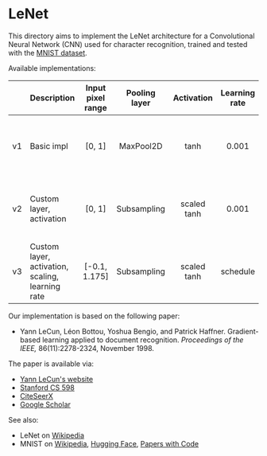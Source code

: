 # LeNet

This directory aims to implement the LeNet architecture for a Convolutional
Neural Network (CNN) used for character recognition, trained and tested with the
[MNIST dataset][mnist-tf].

Available implementations:

|     | Description    | Input<br/>pixel<br/>range | Pooling<br/>layer | Activation | Learning<br/>rate | Library | Notebook |
|:---:| -------------- |:-------------------------:|:-----------------:|:----------:|:-----------------:|:-------:|:--------:|
| v1 | Basic impl | [0, 1] | MaxPool2D | tanh | 0.001 | Keras | [![View on GitHub][github-badge]][github-keras-v1] [![Open In Colab][colab-badge]][colab-keras-v1] [![Open in Binder][binder-badge]][binder-keras-v1] |
| v2 | Custom layer,<br/>activation | [0, 1] | Subsampling | scaled<br/>tanh | 0.001 | Keras | [![View on GitHub][github-badge]][github-keras-v2] [![Open In Colab][colab-badge]][colab-keras-v2] [![Open in Binder][binder-badge]][binder-keras-v2] |
| v3 | Custom layer,<br/>activation,<br/>scaling,<br/>learning rate | [-0.1, 1.175] | Subsampling | scaled<br/>tanh | schedule | Keras | [![View on GitHub][github-badge]][github-keras-v3] [![Open In Colab][colab-badge]][colab-keras-v3] [![Open in Binder][binder-badge]][binder-keras-v3] |

Our implementation is based on the following paper:

* Yann LeCun, Léon Bottou, Yoshua Bengio, and Patrick Haffner. Gradient-based
  learning applied to document recognition. _Proceedings of the IEEE,_
  86(11):2278-2324, November 1998.

The paper is available via:

* [Yann LeCun's website](http://yann.lecun.com/exdb/publis/pdf/lecun-98.pdf)
* [Stanford CS 598](http://vision.stanford.edu/cs598_spring07/papers/Lecun98.pdf)
* [CiteSeerX](http://citeseerx.ist.psu.edu/viewdoc/summary?doi=10.1.1.138.1115)
* [Google Scholar][lenet-google-scholar]

See also:

* LeNet on [Wikipedia][lenet-wikipedia]
* MNIST on [Wikipedia][mnist-wikipedia], [Hugging Face][mnist-hf], [Papers with Code][mnist-pwc]

[github-badge]: https://img.shields.io/badge/View-on%20GitHub-blue?logo=GitHub
[colab-badge]: https://colab.research.google.com/assets/colab-badge.svg
[binder-badge]: https://static.mybinder.org/badge_logo.svg

[github-keras-v1]: LeNet_v1_basic_impl_in_Keras.ipynb
[colab-keras-v1]: https://colab.research.google.com/github/mbrukman/reimplementing-ml-papers/blob/main/lenet/LeNet_v1_basic_impl_in_Keras.ipynb
[binder-keras-v1]: https://mybinder.org/v2/gh/mbrukman/reimplementing-ml-papers/main?filepath=lenet/LeNet_v1_basic_impl_in_Keras.ipynb

[github-keras-v2]: LeNet_v2_custom_Subsampling_layer_and_activation_in_Keras.ipynb
[colab-keras-v2]: https://colab.research.google.com/github/mbrukman/reimplementing-ml-papers/blob/main/lenet/LeNet_v2_custom_Subsampling_layer_and_activation_in_Keras.ipynb
[binder-keras-v2]: https://mybinder.org/v2/gh/mbrukman/reimplementing-ml-papers/main?filepath=lenet/LeNet_v2_custom_Subsampling_layer_and_activation_in_Keras.ipynb

[github-keras-v3]: LeNet_v3_Subsamping_fixed_scaling_and_learning_rate_decay_in_Keras.ipynb
[colab-keras-v3]: https://colab.research.google.com/github/mbrukman/reimplementing-ml-papers/blob/main/lenet/LeNet_v3_Subsamping_fixed_scaling_and_learning_rate_decay_in_Keras.ipynb
[binder-keras-v3]: https://mybinder.org/v2/gh/mbrukman/reimplementing-ml-papers/main?filepath=lenet/LeNet_v3_Subsamping_fixed_scaling_and_learning_rate_decay_in_Keras.ipynb

[lenet-google-scholar]: https://scholar.google.com/citations?view_op=view_citation&hl=en&user=WLN3QrAAAAAJ&citation_for_view=WLN3QrAAAAAJ:u5HHmVD_uO8C
[lenet-wikipedia]: https://en.wikipedia.org/wiki/LeNet

[mnist-hf]: https://huggingface.co/datasets/mnist
[mnist-pwc]: https://paperswithcode.com/dataset/mnist
[mnist-tf]: https://www.tensorflow.org/datasets/catalog/mnist
[mnist-wikipedia]: https://en.wikipedia.org/wiki/MNIST_database
